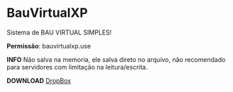 # BauVirtualXP


Sistema de BAU VIRTUAL SIMPLES!

**Permissão**: bauvirtualxp.use

**INFO**
Não salva na memoria, ele salva direto no arquivo, não recomendado para servidores com limitação na leitura/escrita.

**DOWNLOAD**
[DropBox](https://www.dropbox.com/s/bvbs9y2822maolb/BauVirtualXP.jar?dl=0)
